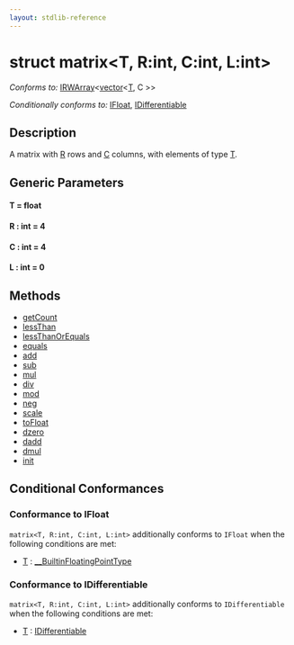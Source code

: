```yaml
---
layout: stdlib-reference
---
```


# struct matrix\<T, R:int, C:int, L:int\>

*Conforms to:* [IRWArray](../../interfaces/irwarray-0123/index)\<[vector](../vector/index)\<[T](../vector/index#typeparam-T), C \>\>

*Conditionally conforms to:* [IFloat](../../interfaces/ifloat-01/index), [IDifferentiable](../../interfaces/idifferentiable-01/index)

## Description

A matrix with <span class='code'><a href="index.html#decl-R" class="code_var">R</a></span> rows and <span class='code'><a href="index.html#decl-C" class="code_var">C</a></span> columns, with elements of type <span class='code'><a href="t-0.html" class="code_type">T</a></span>.


## Generic Parameters

####  <a id="typeparam-T"></a>T  = float
####  <a id="decl-R"></a>R  : int = 4
####  <a id="decl-C"></a>C  : int = 4
####  <a id="decl-L"></a>L  : int = 0

## Methods

* [getCount](getcount-3)
* [lessThan](lessthan-4)
* [lessThanOrEquals](lessthanorequals-48a)
* [equals](equals)
* [add](add)
* [sub](sub)
* [mul](mul)
* [div](div)
* [mod](mod)
* [neg](neg)
* [scale](scale)
* [toFloat](tofloat-2)
* [dzero](dzero)
* [dadd](dadd)
* [dmul](dmul)
* [init](init)

## Conditional Conformances

### Conformance to IFloat
`matrix<T, R:int, C:int, L:int>` additionally conforms to `IFloat` when the following conditions are met:

  * [T](t-0) : [\_\_BuiltinFloatingPointType](../../interfaces/0_builtinfloatingpointtype-029hm/index)
### Conformance to IDifferentiable
`matrix<T, R:int, C:int, L:int>` additionally conforms to `IDifferentiable` when the following conditions are met:

  * [T](t-0) : [IDifferentiable](../../interfaces/idifferentiable-01/index)

<!-- RTD-TOC-START
```{toctree}
:titlesonly:
:hidden:

Differential <differential-0>
T <t-0>
add <add>
dadd <dadd>
div <div>
dmul <dmul>
dzero <dzero>
equals <equals>
getCount <getcount-3>
init <init>
lessThan <lessthan-4>
lessThanOrEquals <lessthanorequals-48a>
mod <mod>
mul <mul>
neg <neg>
scale <scale>
sub <sub>
toFloat <tofloat-2>
```
RTD-TOC-END -->
